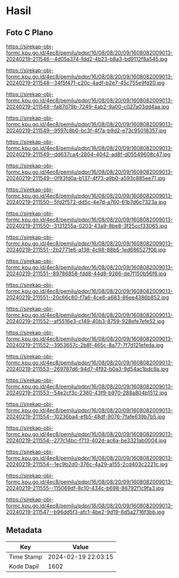 # Hasil

## Foto C Plano

https://sirekap-obj-formc.kpu.go.id/4ec8/pemilu/pdpr/16/08/08/20/09/1608082009013-20240219-211546--4d05a374-fdd2-4b23-b8a3-bd9112f8a545.jpg

https://sirekap-obj-formc.kpu.go.id/4ec8/pemilu/pdpr/16/08/08/20/09/1608082009013-20240219-211548--34f5f471-c20c-4adf-b2e7-45c755e9fd20.jpg

https://sirekap-obj-formc.kpu.go.id/4ec8/pemilu/pdpr/16/08/08/20/09/1608082009013-20240219-211548--fa87d79b-7249-4ab2-9a00-c027a03dd4aa.jpg

https://sirekap-obj-formc.kpu.go.id/4ec8/pemilu/pdpr/16/08/08/20/09/1608082009013-20240219-211549--9597c8b0-bc3f-4f7a-b9d2-e73c95018357.jpg

https://sirekap-obj-formc.kpu.go.id/4ec8/pemilu/pdpr/16/08/08/20/09/1608082009013-20240219-211549--dd637ca4-2804-4042-ad8f-d05549608c47.jpg

https://sirekap-obj-formc.kpu.go.id/4ec8/pemilu/pdpr/16/08/08/20/09/1608082009013-20240219-211549--0f93fd0a-b137-4f73-a9b0-a593c885ee71.jpg

https://sirekap-obj-formc.kpu.go.id/4ec8/pemilu/pdpr/16/08/08/20/09/1608082009013-20240219-211550--5fd2f572-dd5c-4e7d-a760-61b7d6c7323a.jpg

https://sirekap-obj-formc.kpu.go.id/4ec8/pemilu/pdpr/16/08/08/20/09/1608082009013-20240219-211550--3131255a-0203-43a9-8be8-3f25ccf33065.jpg

https://sirekap-obj-formc.kpu.go.id/4ec8/pemilu/pdpr/16/08/08/20/09/1608082009013-20240219-211551--2b2771e6-a138-4c98-88b5-1ed686527f06.jpg

https://sirekap-obj-formc.kpu.go.id/4ec8/pemilu/pdpr/16/08/08/20/09/1608082009013-20240219-211551--89786858-fdd8-44d8-9266-de7f150b56f6.jpg

https://sirekap-obj-formc.kpu.go.id/4ec8/pemilu/pdpr/16/08/08/20/09/1608082009013-20240219-211551--20c66c80-f7a6-4ce6-a683-86ee4386b852.jpg

https://sirekap-obj-formc.kpu.go.id/4ec8/pemilu/pdpr/16/08/08/20/09/1608082009013-20240219-211552--af5516e3-c149-40b3-8759-928efe7efe52.jpg

https://sirekap-obj-formc.kpu.go.id/4ec8/pemilu/pdpr/16/08/08/20/09/1608082009013-20240219-211552--3953657c-2b8f-465c-8a77-7f7d121efeda.jpg

https://sirekap-obj-formc.kpu.go.id/4ec8/pemilu/pdpr/16/08/08/20/09/1608082009013-20240219-211553--269787d6-94d7-4f92-b0a3-9d54ac1bdc8a.jpg

https://sirekap-obj-formc.kpu.go.id/4ec8/pemilu/pdpr/16/08/08/20/09/1608082009013-20240219-211553--54e2cf3c-2360-43f9-b970-288a804b1512.jpg

https://sirekap-obj-formc.kpu.go.id/4ec8/pemilu/pdpr/16/08/08/20/09/1608082009013-20240219-211554--10236ba4-efb5-48df-9076-7fafe639b7b5.jpg

https://sirekap-obj-formc.kpu.go.id/4ec8/pemilu/pdpr/16/08/08/20/09/1608082009013-20240219-211554--277c14bc-f713-402d-ac6a-be3321ab0004.jpg

https://sirekap-obj-formc.kpu.go.id/4ec8/pemilu/pdpr/16/08/08/20/09/1608082009013-20240219-211554--1ec9b2d0-376c-4a29-a155-2cd403c2221c.jpg

https://sirekap-obj-formc.kpu.go.id/4ec8/pemilu/pdpr/16/08/08/20/09/1608082009013-20240219-211555--115069df-8c10-434c-b698-86792f1c9fa3.jpg

https://sirekap-obj-formc.kpu.go.id/4ec8/pemilu/pdpr/16/08/08/20/09/1608082009013-20240219-211547--b96dd5f3-afc1-4be2-9d19-8d5a2716f3bb.jpg


## Metadata

| Key        | Value               |
| ---------- | ------------------- |
| Time Stamp | 2024-02-19 22:03:15 |
| Kode Dapil | 1602                |



